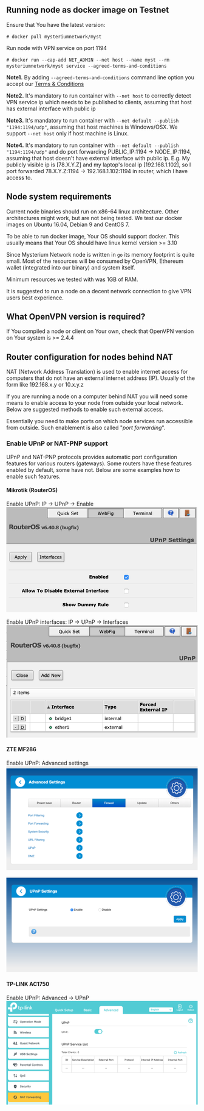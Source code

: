## Running node as docker image on Testnet

Ensure that You have the latest version:
```shell
# docker pull mysteriumnetwork/myst
```

Run node with VPN service on port 1194
```shell
# docker run --cap-add NET_ADMIN --net host --name myst --rm mysteriumnetwork/myst service --agreed-terms-and-conditions
```

**Note1.**
By adding `--agreed-terms-and-conditions` command line option you accept our [Terms & Conditions](/about/terms-and-conditions/)

**Note2.**
It's mandatory to run container with `--net host` to correctly detect VPN service ip which needs to be published to clients, assuming that host has external interface with public ip

**Note3.**
It's mandatory to run container with `--net default --publish "1194:1194/udp"`, assuming that host machines is Windows/OSX. We support `--net host` only if host machine is Linux.

**Note4.**
It's mandatory to run container with `--net default --publish "1194:1194/udp"` and do port forwarding PUBLIC_IP:1194 -> NODE_IP:1194, assuming that host doesn't have external interface with public ip.
E.g. My publicly visible ip is [78.X.Y.Z] and my laptop's local ip [192.168.1.102], so I port forwarded 78.X.Y.Z:1194 -> 192.168.1.102:1194 in router, which I have access to.


## Node system requirements

Current node binaries should run on x86-64 linux architecture. Other architectures might work, but are not being tested.
We test our docker images on Ubuntu 16.04, Debian 9 and CentOS 7.

To be able to run docker image, Your OS should support docker. This usually means that Your OS should have linux kernel version >= 3.10

Since Mysterium Network node is written in `go` its memory footprint is quite small. Most of the resources will be consumed by OpenVPN, Ethereum wallet (integrated into our binary) and system itself.

Minimum resources we tested with was 1GB of RAM.

It is suggested to run a node on a decent network connection to give VPN users best experience.

## What OpenVPN version is required?

If You compiled a node or client on Your own, check that OpenVPN version on Your system is >= 2.4.4

## Router configuration for nodes behind NAT

NAT (Network Address Translation) is used to enable internet access for
computers that do not have an external internet address (IP). Usually of the form like 
192.168.x.y or 10.x.y.z
 
If you are running a node on a computer behind NAT you will need some means to 
enable access to your node from outside your local network. Below are suggested 
methods to enable such external access. 

Essentially you need to make ports on which node services run accessible from outside.
Such enablement is also called "_port forwarding_".

### Enable UPnP or NAT-PNP support

UPnP and NAT-PNP protocols provides automatic port configuration features for various routers (gateways).
Some routers have these features enabled by default, some have not. Below are some examples how to enable such features.

#### Mikrotik (RouterOS) 

Enable UPnP: IP -> UPnP -> Enable
![image](upnp/mikrotik_upnp.png)

Enable UPnP interfaces: IP -> UPnP -> Interfaces
![image](upnp/mikrotik_upnp_interfaces.png)

#### ZTE MF286  

Enable UPnP: Advanced settings
![image](upnp/zte_advanced.png)

![image](upnp/zte_upnp.png)

#### TP-LINK AC1750

Enable UPnP: Advanced -> UPnP 
![image](upnp/tplink_upnp.png)

